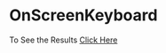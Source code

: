 # OnScreenKeyboard
To See the Results <a href="https://kanishkrawatt.github.io/OnScreenKeyboard/" >Click Here</a>
